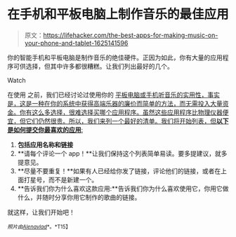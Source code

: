 # 在手机和平板电脑上制作音乐的最佳应用

> 原文：<https://lifehacker.com/the-best-apps-for-making-music-on-your-phone-and-tablet-1625141596>

你的智能手机和平板电脑是制作音乐的绝佳硬件。正因为如此，你有大量的应用程序可供选择，但其中许多都很糟糕。让我们列出最好的几个。

Watch

在使用 之前，我们已经讨论过使用你的 [平板电脑或手机听音乐的实用性，事实是，这是一种在你的系统中获得高端乐器的廉价而简单的方法，而无需投入大量资金。你有这么多选择，很难选择买哪个应用程序。虽然这些应用程序比物理仪器便宜，但它们仍然很贵。所以，我们来列一个最好的清单。我们将开始列表，但**以下是如何提交你最喜欢的应用**:](https://lifehacker.com/practical-ways-to-integrate-your-iphone-or-ipad-into-mu-5894438)

1.  **包括应用名称和链接**
2.  **请每个评论一个 app！**让我们保持这个列表简单易读。要多提建议，就多提意见。
3.  **尽量不要重复！**如果有人已经给你发了链接，评论他们的链接，或者在上面打星号，而不是新建一个。
4.  **告诉我们你为什么喜欢这款应用:**告诉我们你为什么喜欢使用它，你用它做什么，并随时分享你用它制作的歌曲的链接。

就这样，让我们开始吧！

<small>*照片由*</small>[<small>*Alenavlad*</small>](http://www.shutterstock.com/pic-200480393/stock-photo-piano-music-instrument-grand-piano-keys-with-hands-pianist-playing-piano-keyboard.html?src=5y1TzWGchYSx4YxUv4dBeg-2-31)<small>*。*T15】</small>